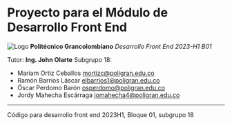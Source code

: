 # Proyecto para el Módulo de Desarrollo Front End

![Logo](https://colombianjoker.github.io/Logo_Poli_100.png)
**Politécnico Grancolombiano**
_Desarrollo Front End 2023-H1 B01_

Tutor: **Ing. John Olarte**
Subgrupo 18:
  + Mariam Ortiz Ceballos         mortizc@poligran.edu.co
  + Ramón Barrios Láscar          elbarrios1@poligran.edu.co
  + Óscar Perdomo Barón           osperdomo@poligran.edu.co
  + Jordy Mahecha Escárraga       jomahecha4@poligran.edu.co

---

Código para desarrollo front end 2023H1, Bloque 01, subgrupo 18
